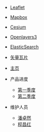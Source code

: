 * [Leaflet](/leaflet/index)
* [Mapbox](/mapbox/index)
* [Cesium](/cesium/index)
* [Openlayers3](/openlayers3/index)
* [ElasticSearch](/elasticsearch)
* [矢量瓦片](/vectortile/index)
* [主页](/)

* 产品进度
  * [第一季度](sections/first-section/leaflet/index.md)
  * [第二季度](sections/second-section/leaflet/index.md)
* 维护人员
  * [潘卓然](zh-cn/configuration.md)
  * [程昌红](zh-cn/themes.md)
